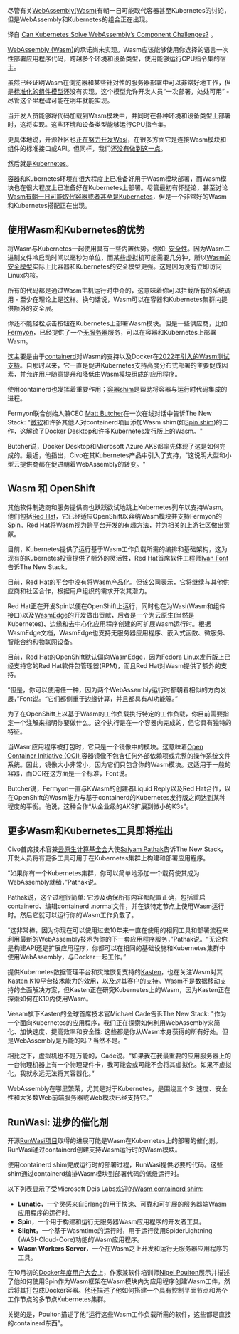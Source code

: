 <!--
# Kubernetes可以解决WebAssembly的组件挑战？
https://cdn.thenewstack.io/media/2023/11/25b9af59-kubernetes-webassembly-1-1024x576.jpg
-->

尽管有关[WebAssembly(Wasm)](https://thenewstack.io/webassembly/)有朝一日可能取代容器甚至Kubernetes的讨论，但是WebAssembly和Kubernetes的组合正在出现。

译自 [Can Kubernetes Solve WebAssembly’s Component Challenges?](https://thenewstack.io/can-kubernetes-solve-webassemblys-component-challenges/) 。

[WebAssembly (Wasm)](https://thenewstack.io/webassembly/)的承诺尚未实现。Wasm应该能够使用你选择的语言一次性部署应用程序代码，跨越多个环境和设备类型，使用能够运行CPU指令集的宿主。

虽然已经证明Wasm在浏览器和某些针对性的服务器部署中可以非常好地工作，但是[标准化的组件模型](https://thenewstack.io/can-webassembly-get-its-act-together-for-a-component-model/)还没有实现，这个模型允许开发人员“一次部署，处处可用” - 尽管这个里程碑可能在明年就能实现。

当开发人员能够将代码加载到Wasm模块中，并同时在各种环境和设备类型上部署时，这将实现。这些环境和设备类型能够运行CPU指令集。

更具体地说，开源社区也[正在努力开发Wasi](https://thenewstack.io/mozilla-extends-webassembly-beyond-the-browser-with-wasi/)，在很多方面它是连接Wasm模块和组件的标准接口或API。但同样，我们还[没有做到这一点](https://thenewstack.io/whats-holding-up-webassemblys-adoption/)。

然后就是[Kubernetes](https://thenewstack.io/kubernetes/)。

[容器](https://thenewstack.io/containers/)和Kubernetes环境在很大程度上已准备好用于Wasm模块部署，而Wasm模块也在很大程度上已准备好在Kubernetes上部署。尽管最初有怀疑论，甚至讨论[Wasm有朝一日可能取代容器或者甚至是Kubernetes](https://thenewstack.io/webassembly/yes-webassembly-can-replace-kubernetes/)，但是一个非常好的Wasm和Kubernetes搭配正在出现。

## 使用Wasm和Kubernetes的优势

将Wasm与Kubernetes一起使用具有一些内置优势。例如: [安全性](https://thenewstack.io/security/)。因为Wasm二进制文件冷启动时间以毫秒为单位，而某些虚拟机可能需要几分钟，所以[Wasm的安全模型](https://thenewstack.io/how-webassembly-offers-secure-development-through-sandboxing/)实际上比容器和Kubernetes的安全模型更强。这是因为没有立即访问Linux内核。

所有的代码都是通过Wasm主机运行时中介的，这意味着你可以拦截所有的系统调用 - 至少在理论上是这样。换句话说，Wasm可以在容器和Kubernetes集群内提供额外的安全层。

你还不能轻松点击按钮在Kubernetes上部署Wasm模块。但是一些供应商，比如[Fermyon](https://www.fermyon.com/?utm_content=inline-mention)，已经提供了一个[无服务器](https://thenewstack.io/serverless/)服务，可以在容器和Kubernetes上部署Wasm。

这主要是由于[containerd](https://containerd.io/)对Wasm的支持以及Docker在[2022年引入的Wasm测试支持](https://thenewstack.io/webassembly/docker-needs-to-get-up-to-speed-for-webassembly/)。自那时以来，它一直是促进Kubernetes支持高度分布式部署的主要促成因素，并允许用户随意提升和降低由Wasm模块组成的应用程序。

使用containerd也发挥着重要作用；[容器shim](https://github.com/deislabs/containerd-wasm-shims)是帮助将容器与运行时代码集成的进程。

Fermyon联合创始人兼CEO [Matt Butcher](https://www.linkedin.com/in/mattbutcher/)在一次在线对话中告诉The New Stack: "[微软](https://news.microsoft.com/?utm_content=inline-mention)和许多其他人对containerd项目添加Wasm shim(如[Spin shim](https://github.com/fermyon/spin))的工作，这解锁了Docker Desktop和许多Kubernetes发行版上的Wasm。"

Butcher说，Docker Desktop和Microsoft Azure AKS都率先体现了这是如何完成的。最近，他指出，Civo在其Kubernetes产品中引入了支持，"这说明大型和小型云提供商都在促进朝着WebAssembly的转变。"

## Wasm 和 OpenShift

其他软件制造商和服务提供商也跃跃欲试地跳上Kubernetes列车以支持Wasm。他们包括[Red Hat](https://www.openshift.com/try?utm_content=inline-mention)，它已经适应OpenShift以容纳Wasm模块并支持Fermyon的Spin。Red Hat将Wasm视为跨平台开发的有趣方法，并为相关的上游社区做出贡献。

目前，Kubernetes提供了运行基于Wasm工作负载所需的编排和基础架构，这为现有的Kubernetes投资提供了额外的灵活性，Red Hat首席软件工程师[Ivan Font](https://www.linkedin.com/in/ivanmfont/)告诉The New Stack。

目前，Red Hat的平台中没有将Wasm产品化。但该公司表示，它将继续与其他供应商和社区合作，根据用户组织的需求开发其潜力。

Red Hat正在开发Spin以便在OpenShift上运行，同时也在为Wasi(Wasm和组件接口)以及[WasmEdge](https://wasmedge.org/docs/category/what-is-wasmedge)的开发做出贡献，后者是一个为云原生(当然是Kubernetes)、边缘和去中心化应用程序创建的可扩展Wasm运行时。根据WasmEdge文档，WasmEdge也支持无服务器应用程序、嵌入式函数、微服务、智能合约和物联网设备。

目前，Red Hat的OpenShift默认偏向WasmEdge，因为[Fedora](https://fedoraproject.org/) Linux发行版上已经支持它的Red Hat软件包管理器(RPM)，而且Red Hat对Wasm提供了额外的支持。

“但是，你可以使用任一种，因为两个WebAssembly运行时都朝着相似的方向发展，”Font说。“它们都侧重于[边缘](https://thenewstack.io/edge-computing/)计算，并且都具有AI功能等。”

为了在OpenShift上以基于Wasm的工作负载执行特定的工作负载，你目前需要指定一个注解来指明你要做什么。这个执行是在一个容器内完成的，但它具有独特的特征。

当Wasm应用程序被打包时，它只是一个镜像中的模块。这意味着[Open Container Initiative (OCI) ](https://opencontainers.org/)容器镜像不包含任何外部依赖项或完整的操作系统文件系统。因此，镜像大小非常小，因为它们只包含你的Wasm模块。这适用于一般的容器，而OCI在这方面是一个标准，Font说。

Butcher说，Fermyon一直与KWasm的创建者Liquid Reply以及Red Hat合作，以在OpenShift的Wasm能力与基于containerd的Kubernetes发行版之间达到某种程度的平衡。他说，这种合作“从企业级的AKS扩展到微小的K3s”。

## 更多Wasm和Kubernetes工具即将推出

Civo首席技术官兼[云原生计算基金会](https://cncf.io/?utm_content=inline-mention)大使[Saiyam Pathak](https://www.linkedin.com/in/saiyampathak/)告诉The New Stack，开发人员将有更多工具可用于在Kubernetes集群上构建和部署应用程序。

“如果你有一个Kubernetes集群，你可以简单地添加一个载荷使其成为WebAssembly就绪，”Pathak说。

Pathak说，这个过程很简单: 它涉及确保所有内容都配置正确，包括重启containerd、编辑containerd .normal文件，并在该特定节点上使用Wasm运行时。然后它就可以运行你的Wasm工作负载了。

“这非常棒，因为你现在可以使用过去10年来一直在使用的相同工具和部署流程来利用最新的WebAssembly技术为你的下一套应用程序服务，”Pathak说。“无论你是构建API还是扩展应用程序，你都可以在相同的基础设施和Kubernetes集群中使用WebAssembly，与Docker一起工作。”

提供Kubernetes数据管理平台和灾难恢复支持的[Kasten](https://www.kasten.io/?utm_content=inline-mention)，也在关注Wasm对其[Kasten K10](https://www.kasten.io/product/)平台技术能力的效用，以及对其客户的支持。Wasm不是数据移动支持的全面解决方案，但Kasten正在研究Kubernetes上的Wasm，因为Kasten正在探索如何在K10内使用Wasm。

Veeam旗下Kasten的全球首席技术官Michael Cade告诉The New Stack: "作为一个面向Kubernetes的应用程序，我们正在探索如何利用WebAssembly来简化、加快速度、提高效率和安全性: 这些都是你从Wasm本身获得的所有好处。但是WebAssembly是万能的吗？当然不是。"

相比之下，虚拟机也不是万能的，Cade说。“如果我在我最重要的应用服务器上的一台物理机器上有一个物理硬件卡，我可能会或可能不会将其虚拟化。如果不虚拟化，我就永远无法将其容器化。”

WebAssembly在哪里繁荣，尤其是对于Kubernetes，是围绕三个S: 速度、安全性和大多数Web前端服务器或Web模块已经支持它。”

## RunWasi: 进步的催化剂

开源[RunWasi项目](https://github.com/containerd/runwasi)取得的进展可能是Wasm在Kubernetes上的部署的催化剂。RunWasi通过containerd创建支持Wasm运行时的Wasm模块。

使用containerd shim完成运行时的部署过程，RunWasi提供必要的代码。这些shim通过containerd编排Wasm模块到部署代码的低级运行时。

以下列表显示了受Microsoft Deis Labs欢迎的[Wasm containerd shim](https://github.com/deislabs/containerd-wasm-shims):

- **Lunatic**，一个灵感来自Erlang的用于快速、可靠和可扩展的服务器端Wasm应用程序的运行时。
- **Spin**，一个用于构建和运行无服务器Wasm应用程序的开发者工具。
- **Slight**，一个基于Wasmtime的运行时，用于运行使用SpiderLightning (WASI-Cloud-Core)功能的Wasm应用程序。  
- **Wasm Workers Server**，一个在Wasm之上开发和运行无服务器应用程序的工具。

在10月初的[Docker年度用户大会](https://www.dockercon.com/2023/v/s-1736607?i=mdKfWEobFlr5iwT0yz33heANX6UBatF2)上，作家兼软件培训师[Nigel Poulton](https://www.linkedin.com/in/nigelpoulton/)展示并描述了他如何使用Spin作为Wasm框架在Wasm模块内为应用程序创建Wasm工件，然后将其打包成Docker容器。他还描述了他如何搭建一个具有控制平面节点和两个工作节点的多节点Kubernetes集群。

关键的是，Poulton描述了他“运行这些Wasm工作负载所需的软件，这些都是直接的containerd东西”。

